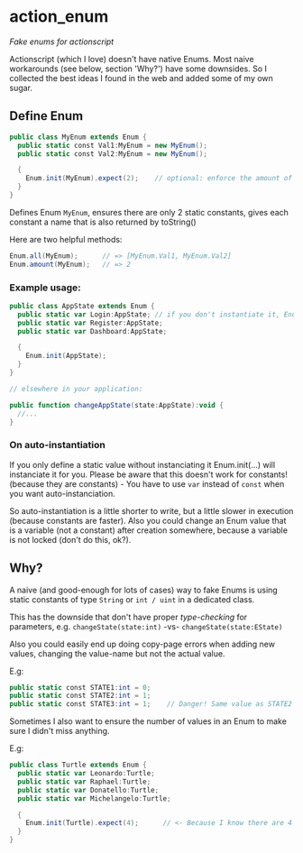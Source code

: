 action_enum
===========

*Fake enums for actionscript*

Actionscript (which I love) doesn't have native Enums. Most naive workarounds (see below, section 'Why?') have some downsides. So I collected the best ideas I found in the web and added some of my own sugar.


Define Enum
-----------

```actionscript
public class MyEnum extends Enum {
  public static const Val1:MyEnum = new MyEnum();
  public static const Val2:MyEnum = new MyEnum();

  {
    Enum.init(MyEnum).expect(2);    // optional: enforce the amount of values with .expect(...)
  }
}
```

Defines Enum `MyEnum`, ensures there are only 2 static constants, gives each constant a name that is also returned by toString()

Here are two helpful methods:

```actionscript
Enum.all(MyEnum);      // => [MyEnum.Val1, MyEnum.Val2]
Enum.amount(MyEnum);   // => 2
```

### Example usage:

```actionscript
public class AppState extends Enum {
  public static var Login:AppState; // if you don't instantiate it, Enum.init(...) will do it by calling 'new AppState();'
  public static var Register:AppState;
  public static var Dashboard:AppState;

  {
    Enum.init(AppState);
  }
}

// elsewhere in your application:

public function changeAppState(state:AppState):void {
  //...
}
```

### On auto-instantiation

If you only define a static value without instanciating it Enum.init(...) will instanciate it for you. Please be aware that this doesn't work for constants! (because they are constants) - You have to use `var` instead of `const` when you want auto-instanciation.

So auto-instantiation is a little shorter to write, but a little slower in execution (because constants are faster). Also you could change an Enum value that is a variable (not a constant) after creation somewhere, because a variable is not locked (don't do this, ok?).


Why?
----

A naive (and good-enough for lots of cases) way to fake Enums is using static constants of type `String` or `int / uint` in a dedicated class.

This has the downside that don't have proper *type-checking* for parameters, e.g. `changeState(state:int)` -vs- `changeState(state:EState)`

Also you could easily end up doing copy-page errors when adding new values, changing the value-name but not the actual value.

E.g:

```actionscript
public static const STATE1:int = 0;
public static const STATE2:int = 1;
public static const STATE3:int = 1;    // Danger! Same value as STATE2 because you messed up while copy-pasting
```

Sometimes I also want to ensure the number of values in an Enum to make sure I didn't miss anything.

E.g:

```actionscript
public class Turtle extends Enum {
  public static var Leonardo:Turtle;
  public static var Raphael:Turtle;
  public static var Donatello:Turtle;
  public static var Michelangelo:Turtle;

  {
    Enum.init(Turtle).expect(4);      // <- Because I know there are 4 of them!
  }
}
```

